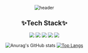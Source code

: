


<!--
 헤더 예시
 <img src="https://capsule-render.vercel.app/api?type=wave&color=auto&height=300&section=header&text=capsule%20render&fontSize=90" />  

-->

<div align="center">
 
 ![header](https://capsule-render.vercel.app/api?type=cylinder&color=B5D5C5&height=200&section=header&text=jinyeee%&fontSize=90&fontColor=EAC7C7)<br> 
## ✨Tech Stack✨

<img src="https://img.shields.io/badge/JAVA-black?style=for-the-badge&logo=&logoColor=white"/>
<img src="https://img.shields.io/badge/Python-3776AB?style=for-the-badge&logo=Python&logoColor=white"/>
<img src="https://img.shields.io/badge/JavaScript-F7DF1E?style=for-the-badge&logo=JavaScript&logoColor=white"> 
<img src="https://img.shields.io/badge/HTML-red?style=for-the-badge&logo=HTML5&logoColor=white">
<img src="https://img.shields.io/badge/CSS3-1572B6?style=for-the-badge&logo=CSS3&logoColor=white"> 




![Anurag's GitHub stats](https://github-readme-stats.vercel.app/api?username=jinyeee&show_icons=true&theme=cobalt) <!-- //스탯-->
[![Top Langs](https://github-readme-stats.vercel.app/api/top-langs/?username=anuraghazra&layout=compact)](https://github.com/anuraghazra/github-readme-stats)

</div>
